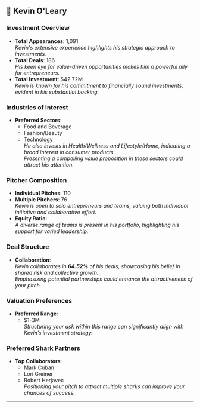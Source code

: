 ## 🦈 Kevin O'Leary

### Investment Overview
- **Total Appearances**: 1,091  
  *Kevin's extensive experience highlights his strategic approach to investments.*  
- **Total Deals**: 186  
  *His keen eye for value-driven opportunities makes him a powerful ally for entrepreneurs.*  
- **Total Investment**: $42.72M  
  *Kevin is known for his commitment to financially sound investments, evident in his substantial backing.*  

### Industries of Interest
- **Preferred Sectors**:  
  - Food and Beverage  
  - Fashion/Beauty  
  - Technology  
  *He also invests in Health/Wellness and Lifestyle/Home, indicating a broad interest in consumer products.*  
  *Presenting a compelling value proposition in these sectors could attract his attention.*  

### Pitcher Composition
- **Individual Pitches**: 110  
- **Multiple Pitchers**: 76  
  *Kevin is open to solo entrepreneurs and teams, valuing both individual initiative and collaborative effort.*  
- **Equity Ratio**:  
  *A diverse range of teams is present in his portfolio, highlighting his support for varied leadership.*  

### Deal Structure
- **Collaboration**:  
  *Kevin collaborates in **64.52%** of his deals, showcasing his belief in shared risk and collective growth.*  
  *Emphasizing potential partnerships could enhance the attractiveness of your pitch.*  

### Valuation Preferences
- **Preferred Range**:  
  - $1-3M  
  *Structuring your ask within this range can significantly align with Kevin’s investment strategy.*  

### Preferred Shark Partners
- **Top Collaborators**:  
  - Mark Cuban  
  - Lori Greiner  
  - Robert Herjavec  
  *Positioning your pitch to attract multiple sharks can improve your chances of success.*  

---
